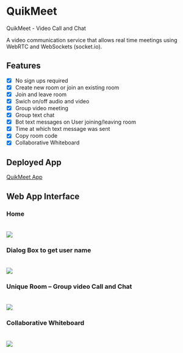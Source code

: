 # QuikMeet
QuikMeet - Video Call and Chat

A video communication service that allows real time meetings using WebRTC and WebSockets (socket.io). 

## Features
- [x] No sign ups required
- [x] Create new room or join an existing room
- [x] Join and leave room
- [x] Swich on/off audio and video
- [x] Group video meeting
- [x] Group text chat
- [x] Bot text messages on User joining/leaving room
- [x] Time at which text message was sent
- [x] Copy room code
- [x] Collaborative Whiteboard

## Deployed App
[QuikMeet App](quikmeet.herokuapp.com)

## Web App Interface
### Home<br><br>
<img align="center" src="https://i.imgur.com/QTyu1qV.jpg">

### Dialog Box to get user name <br><br>
<img align="center" src="https://i.imgur.com/zxH5hCF.jpg">

### Unique Room – Group video Call and Chat <br><br>
<img align="center" src="https://i.imgur.com/O5aCvRZ.jpg">

### Collaborative Whiteboard <br><br>
<img align="center" src="https://i.imgur.com/78FUk6p.jpg">

